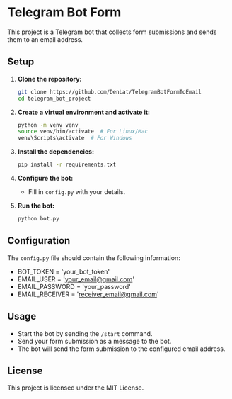 # Telegram Bot Form

This project is a Telegram bot that collects form submissions and sends them to an email address.

## Setup

1. **Clone the repository:**
   ```bash
   git clone https://github.com/DenLat/TelegramBotFormToEmail
   cd telegram_bot_project
   ```

2. **Create a virtual environment and activate it:**
   ```bash
   python -m venv venv
   source venv/bin/activate  # For Linux/Mac
   venv\Scripts\activate  # For Windows
   ```

3. **Install the dependencies:**
   ```bash
   pip install -r requirements.txt
   ```

4. **Configure the bot:**
   - Fill in `config.py` with your details.

5. **Run the bot:**
   ```bash
   python bot.py
   ```

## Configuration

The `config.py` file should contain the following information:

- BOT_TOKEN = 'your_bot_token'
- EMAIL_USER = 'your_email@gmail.com'
- EMAIL_PASSWORD = 'your_password'
- EMAIL_RECEIVER = 'receiver_email@gmail.com'

## Usage

- Start the bot by sending the `/start` command.
- Send your form submission as a message to the bot.
- The bot will send the form submission to the configured email address.

## License

This project is licensed under the MIT License.
